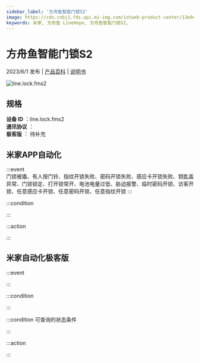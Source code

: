 ```yaml
---
sidebar_label: '方舟鱼智能门锁S2'
image: https://cdn.cnbj1.fds.api.mi-img.com/iotweb-product-center/13e9ebcb2e2a307c971fac2577366880_1677752752199.png?GalaxyAccessKeyId=AKVGLQWBOVIRQ3XLEW&Expires=9223372036854775807&Signature=PP3b510E3+26zs6+pHZEeYdl9Xw=
keywords: 米家, 方舟鱼 LineHope, 方舟鱼智能门锁S2, 
---
```

# 方舟鱼智能门锁S2

2023/6/1 发布 | [产品百科](https://home.mi.com/webapp/content/baike/product/index.html?model=line.lock.fms2/) | [说明书](https://home.mi.com/views/introduction.html?model=line.lock.fms2&region=cn)

![line.lock.fms2](https://cdn.cnbj1.fds.api.mi-img.com/iotweb-product-center/13e9ebcb2e2a307c971fac2577366880_1677752752199.png?GalaxyAccessKeyId=AKVGLQWBOVIRQ3XLEW&Expires=9223372036854775807&Signature=PP3b510E3+26zs6+pHZEeYdl9Xw=)

## 规格  
> 
**设备 ID** ：line.lock.fms2  
**通讯协议** ：  
**极客版**  ： 待补充 


## 米家APP自动化  

:::event  
门锁被撬、有人按门铃、指纹开锁失败、密码开锁失败、感应卡开锁失败、钥匙盖异常、门锁锁定、打开锁常开、电池电量过低、胁迫报警、临时密码开锁、访客开锁、任意感应卡开锁、任意密码开锁、任意指纹开锁
:::

:::condition  

:::

:::action   

:::

## 米家自动化极客版  

:::event  

:::

:::condition  

:::

:::condition 可查询的状态条件  

:::

:::action  

:::

        

